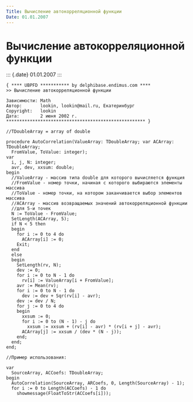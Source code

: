 ```yaml
---
Title: Вычисление автокорреляционной функции
Date: 01.01.2007
---
```



Вычисление автокорреляционной функции
=====================================

::: {.date}
01.01.2007
:::

    { **** UBPFD *********** by delphibase.endimus.com ****
    >> Вычисление автокорреляционной функции
     
    Зависимости: Math
    Автор:       lookin, lookin@mail.ru, Екатеринбург
    Copyright:   lookin
    Дата:        2 июня 2002 г.
    ***************************************************** }
     
    //TDoubleArray = array of double
     
    procedure AutoCorrelation(ValueArray: TDoubleArray; var ACArray: TDoubleArray;
      FromValue, ToValue: integer);
    var
      i, j, N: integer;
      avr, dev, xxsum: double;
    begin
      //ValueArray - массив типа double для которого вычисляется функция
      //FromValue - номер точки, начиная с которого выбираются элементы массива
      //ToValue - номер точки, на котором заканчивается выбор элементов массива
      //ACArray - массив возвращаемых значений автокорреляционной функции
      //для 5-и точек
      N := ToValue - FromValue;
      SetLength(ACArray, 5);
      if N < 5 then
      begin
        for i := 0 to 4 do
          ACArray[i] := 0;
        Exit;
      end
      else
      begin
        SetLength(rv, N);
        dev := 0;
        for i := 0 to N - 1 do
          rv[i] := ValueArray[i + FromValue];
        avr := Mean(rv);
        for i := 0 to N - 1 do
          dev := dev + Sqr(rv[i] - avr);
        dev := dev / N;
        for j := 0 to 4 do
        begin
          xxsum := 0;
          for i := 0 to (N - 1) - j do
            xxsum := xxsum + (rv[i] - avr) * (rv[i + j] - avr);
          ACArray[j] := xxsum / (dev * (N - j));
        end;
      end;
    end;
     
    //Пример использования: 
     
    var
      SourceArray, ACCoefs: TDoubleArray;
    begin
      AutoCorrelation(SourceArray, ARCoefs, 0, Length(SourceArray) - 1);
      for i := 0 to Length(ACCoefs) - 1 do
        showmessage(FloatToStr(ACCoefs[i]));
